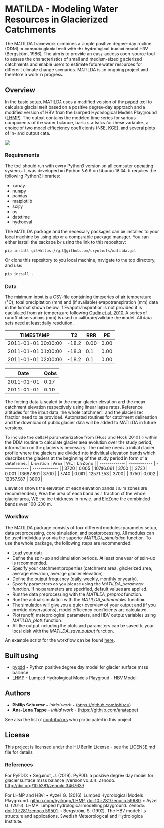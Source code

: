 # MATILDA - Modeling Water Resources in Glacierized Catchments

The MATILDA framework combines a simple positive degree-day routine (DDM) to compute glacial melt with the hydrological bucket model HBV (Bergström, 1986). The aim is to provide an easy-access open-source tool to assess the characteristics of small and medium-sized glacierized catchments and enable users to estimate future water resources for different climate change scenarios.
MATILDA is an ongoing project and therefore a work in progress.

## Overview

In the basic setup, MATILDA uses a modified version of the [pypdd](https://github.com/juseg/pypdd.git) tool to calculate glacial melt based on a positive degree-day  approach and a modified version of HBV from the Lumped Hydrological Models Playground ([LHMP](https://github.com/hydrogo/LHMP.git)). The output contains the modeled time series for various components of the water balance, basic statistics for these variables, a choice of two model effieciency coefficients (NSE, KGE), and several plots of in- and output data.

![](/MATILDA/MATILDA_slim/workflow_detailed-Full.png)

### Requirements

The tool should run with every Python3 version on all computer operating systems. It was developed on Python 3.6.9 on Ubuntu 18.04.
It requires the following Python3 libraries:
- xarray
- numpy
- pandas
- matplotlib
- scipy
- os
- datetime
- hydroeval

The MATILDA package and the necessary packages can be installed to your local machine by using pip or a comparable package manager. You can either install the package by using the link to this repository:
```
pip install git+https://git@github.com/cryotools/matilda.git

```
Or clone this repository to you local machine, navigate to the top directory, and use:
```
pip install .
```

### Data

The minimum input is a CSV-file containing timeseries of air temperature (°C), total precipitation (mm) and (if available) evapotranspiration (mm) data in the  format shown below. If Evapotranspiration is not provided it is caclulated from air temperature following [Oudin et.al. 2010](https://doi.org/10.1080/02626660903546118). A series of runoff observations (mm) is used to calibrate/validate the model. All data sets need at least daily resolution.

| TIMESTAMP            | T2            | RRR            | PE            |
| -------------        | ------------- | -------------  | ------------- |
| 2011-01-01 00:00:00  | -18.2         | 0.00           | 0.00          |
| 2011-01-01 01:00:00  | -18.3         | 0.1            | 0.00          |
| 2011-01-01 02:00:00  | -18.2         | 0.1            | 0.00          |

| Date          | Qobs          |
| ------------- | ------------- |
| 2011-01-01    | 0.17          |
| 2011-01-01    | 0.19          |


The forcing data is scaled to the mean glacier elevation and the mean catchment elevation respectively using linear lapse rates. Reference altitudes for the input data, the whole catchment, and the glacierized fraction need to be provided. Automated routines for catchment delineation and the download of public glacier data will be added to MATILDA in future versions.

To include the deltaH parameterization from [Huss and Hock 2010] () within the DDM routine to calculate glacier area evolution over the study period, information on the glaciers is necessary. The routine needs a initial glacier profile where the glaciers are divided into individual elevation bands which describes the glaciers at the beginning of the study period in form of a dataframe:
| Elevation     | Area         | WE            | EleZone       |
| ------------- | ------------ | ------------- | ------------- |
| 3720 		| 0.005        | 10786.061     | 3700	       |
| 3730  	| 0.001        | 13687.801     | 3700 	       |
| 3740  	| 0.001        | 12571.253     | 3700 	       |
| 3750  	| 0.002        | 12357.987     | 3800 	       |

Elevation shows the elevation of each elevation bands (10 m zones are recommended), Area the area of each band as a fraction of the whole glacier area, WE the ice thickness in m w.e. and EleZone the combinded bands over 100-200 m.

### Workflow

The MATILDA package consists of four different modules: parameter setup, data preprocessing, core simulation, and postprocessing. All modules can be used individually or via the superior *MATILDA_simulation* function. 
To use the whole package, the following steps are recommended:
- Load your data.
- Define the spin-up and simulation periods. At least one year of spin-up is recommended.
- Specify your catchment properties (catchment area, glacierized area, average elevation, average glacier elevation).
- Define the output frequency (daily, weekly, monthly or yearly).
- Specify parameters as you please using the *MATILDA_parameter* function. If no parameters are specified, default values are applied.
- Run the data preprocessing with the *MATILDA_preproc* function.
- Run the actual simulation with the *MATILDA_submodules* function.
- The simulation will give you a quick overview of your output and (if you provide observations), model efficiency coefficients are calculated.
- Plot runoff, meteorological parameters, and HBV output variables using *MATILDA_plots* function. 
- All the output including the plots and parameters can be saved to your local disk with the *MATILDA_save_output* function.

An example script for the workflow can be found [here](MATILDA/example_workflow.py).

## Built using
* [pypdd](https://github.com/juseg/pypdd.git) - Python positive degree day model for glacier surface mass balance
* [LHMP](https://rometools.github.io/rome/) - Lumped Hydrological Models Playgroud - HBV Model

## Authors

* **Phillip Schuster** - *Initial work* - (https://github.com/phiscu)
* **Ana-Lena Tappe** - *Initial work* - (https://github.com/anatappe)


See also the list of [contributors](https://scm.cms.hu-berlin.de/sneidecy/centralasiawaterresources/-/graphs/master) who participated in this project.

## License

This project is licensed under the HU Berlin License - see the [LICENSE.md](LICENSE.md) file for details

### References

For PyPDD:
	•	Seguinot, J. (2019). PyPDD: a positive degree day model for glacier surface mass balance (Version v0.3.1). Zenodo. http://doi.org/10.5281/zenodo.3467639

For LHMP and HBV:
	•	Ayzel, G. (2016). Lumped Hydrological Models Playground. [github.com/hydrogo/LHMP](https://github.com/hydrogo/LHMP.git), [doi:10.5281/zenodo.59680](https://doi.org/10.5281/zenodo.59680).
	•	Ayzel G. (2016). LHMP: lumped hydrological modelling playground. Zenodo. [doi:10.5281/zenodo.59501](https://doi.org/10.5281/zenodo.59501).
	•	Bergström, S. (1992). The HBV model: Its structure and applications. Swedish Meteorological and Hydrological Institute.

